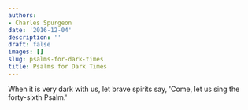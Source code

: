 ```yaml
---
authors:
- Charles Spurgeon
date: '2016-12-04'
description: ''
draft: false
images: []
slug: psalms-for-dark-times
title: Psalms for Dark Times
---
```


When it is very dark with us, let brave spirits say, 'Come, let us sing the forty-sixth Psalm.'